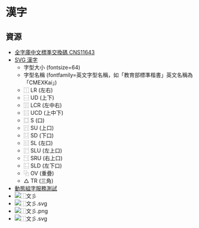 # 漢字

## 資源
- [全字庫中文標準交換碼 CNS11643](http://www.cns11643.gov.tw/)
- [SVG 漢字](https://svghanzi.appspot.com/)
  - 字型大小 (fontsize=64)
  - 字型名稱 (fontfamily=英文字型名稱，如「教育部標準楷書」英文名稱為「CMEXKai」)
  - ⿰ LR (左右)
  - ⿱ UD (上下)
  - ⿲ LCR (左中右)
  - ⿳ UCD (上中下)
  - ⿴ S (口)
  - ⿵ SU (上口)
  - ⿶ SD (下口)
  - ⿷ SL (左口)
  - ⿸ SLU (左上口)
  - ⿹ SRU (右上口)
  - ⿺ SLD (左下口)
  - ⿻ OV (重疊)
  - △ TR (三角)
- [動態組字服務測試](https://zh.wikisource.org/wiki/User:Shoichi#.E6.90.AD.E8.BC.89.E6.96.BCmediawiki.E4.B8.8A.E7.9A.84.E6.B8.AC.E8.A9.A6)
- ![⿰文彡](https://tools.wmflabs.org/idsgen/⿰文彡.svg?字體=楷體)
- ![⿰文彡.svg](https://tools.wmflabs.org/idsgen/⿰文彡.svg?字體=楷體)
- ![⿰文彡.png](https://tools.wmflabs.org/idsgen/⿰文彡.png?字體=楷體)
- ![⿰文彡.svg](https://svghanzi.appspot.com/%E2%BF%B0%E6%96%87%E5%BD%A1?fontfamily=DFKai-SB&fontsize=128)
